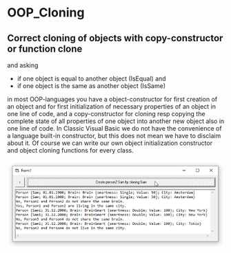 # OOP_Cloning
## Correct cloning of objects with copy-constructor or function clone  

and asking  
 * if one object is  equal   to another object (IsEqual) and  
 * if one object is the same as another object (IsSame)  
 
in most OOP-languages you have a object-constructor for first creation of an object and for first initialization of necessary properties of an object in one line of code,
and a copy-constructor for cloning resp copying the complete state of all properties of one object into another new object also in one line of code.
In Classic Visual Basic we do not have the convenience of a language built-in constructor, but this does not mean we have to disclaim about it.
Of course we can write our own object initialization constructor and object cloning functions for every class.





![OOP_Cloning Image](Resources/PCloningIsEqualOrSame.png "OOP-Cloning Image")
